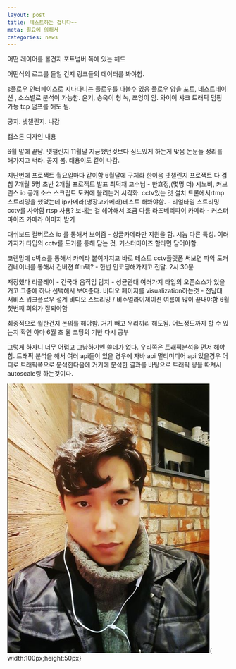 ```yaml
---
layout: post
title: 테스트하는 겁니다~~
meta: 필요에 의해서 
categories: news
---
```



어떤 레이어를 볼건지
포트넘버 쪽에 있는 헤드

어떤식의 로그를 들일 건지 
링크들의 데이터를 봐야함.

s플로우
인터페이스로 지나다니는 플로우를 다볼수 있음
플로우 양을 포트, 데스트네이션 , 소스별로 분석이 가능함.
윤기, 승욱이 형
녹, 쯔엉이 암.
와이어 샤크 트래픽 덤핑 가능
tcp 덤프를 해도 됨.

공지. 넷챌린지. 나감

캡스톤 디자인 내용

6월 말에 끝남.
넷챌린지 11월달
지금했던것보다 심도있게 하는게 맞음
논문들 정리를 해가지고 써라.
공지 봄.
태용이도 같이 나감.

지난번에 프로잭트
월요일마다 같이함
6월달에 구체화
한이음
넷챌린지
프로잭트 다 겹침
7개월
5명
초반 2개월 프로잭트
발표
최덕재 교수님 - 한효정,(몇명 더)
시노비, 커브런스 io 공개 소스 스크립트 도커에 올리는거 시각화.
cctv있는 것 설치
드론에서rtmp 스트리밍을 했었는데
ip카메라(냉장고카메라)테스트 해봐야함. - 리얼타임 스트리밍 cctv를 사야함
rtsp 사용?
보내는 걸 해야해서 조금 다름
라즈베리파이 카메라 - 커스터마이즈 카메라 이미지 받기


대쉬보드 컬버로스 io 를 통해서 보여줌  - 싱글카메라만 지원을 함.
시놉 다른 특성.
여러가지가 타입의 cctv를 도커를 통해 담는 것.
커스터마이즈 할라면 담어야함.

코렌망에  o박스를 통해서 카메라 붙여가지고 바로 테스트
cctv플랫폼 써보면 파악 도커 컨네이너를 통해서
컨버젼 ffm팩? - 한번 인코딩해가지고 전달. 2시 30분

저장했다 리플레이 - 건국대
움직임 탐지 - 성균관대
여러가지 타입의 오픈소스가 있을거고 그중에 하나 선택해서 보여준다. 비디오 페이지를 visualization하는것 - 전남대
서비스 워크플로우 설계
비디오 스트리밍 / 비주얼라이제이션
여름에 많이 끝내야함 6월 첫번째 회의가 잘되야함

최종적으로 뭘한건지 논의를 해야함.
거기 빼고 우리끼리 해도됨.
어느정도까지 할 수 있는지 확인
아마 6월 초 웹 코딩의 기반 다시 공부


그렇게 하자니 너무 어렵고
그냥하기엔 쓸데가 없다.
우리쪽은 트래픽분석을 먼저 해야함.
트래픽 분석을 해서 여러 api들이 있을 경우에 자바 api 멀티미디어 api 있을경우 어디로 트래픽쪽으로 분석한다음에 거기에 분석한 결과를 바탕으로
트래픽 량을 따져서 autoscale링 하는것이다.

![title](/imgs/my_face.jpg){ width:100px;height:50px}
